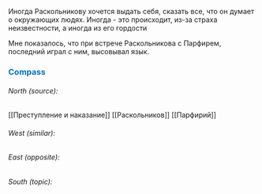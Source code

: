 Иногда Раскольникову хочется выдать себя, сказать все, что он думает о окружающих людях. Иногда - это происходит, из-за страха неизвестности, а иногда из его гордости

Мне показалось, что при встрече Раскольникова с Парфирем, последний играл с ним, высовывал язык.




### <span style="color:#0070c0">Compass</span>
###### North (source):
[[Преступление и наказание]]
[[Раскольников]]
[[Парфирий]]

###### West (similar):


###### East (opposite):


###### South (topic):

